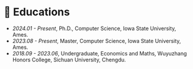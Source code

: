 # 📖 Educations
- *2024.01 - Present*, Ph.D., Computer Science, Iowa State University, Ames.
- *2023.08 - Present*, Master, Computer Science, Iowa State University, Ames.
- *2018.09 - 2023.06*, Undergraduate, Economics and Maths, Wuyuzhang Honors College, Sichuan University, Chengdu.

